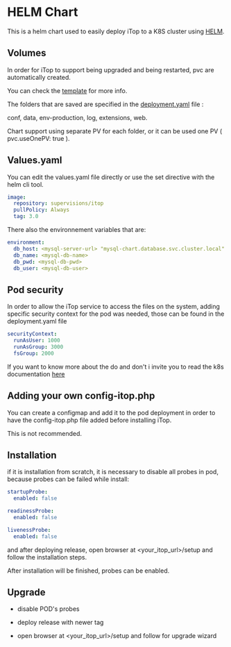 # HELM Chart

This is a helm chart used to easily deploy iTop to a K8S cluster using [HELM](https://helm.sh/).

## Volumes

In order for iTop to support being upgraded and being restarted, pvc are automatically created.

You can check the [template](./templates/pvc.yaml) for more info.

The folders that are saved are specified in the [deployment.yaml](./templates/deployment.yaml) file :

conf, data, env-production, log, extensions, web.

Chart support using separate PV for each folder, or it can be used one PV ( pvc.useOnePV: true ).

## Values.yaml

You can edit the values.yaml file directly or use the set directive with the helm cli tool.

```yaml
image:
  repository: supervisions/itop
  pullPolicy: Always
  tag: 3.0
```

There also the environnement variables that are:

```yaml
environment:
  db_host: <mysql-server-url> "mysql-chart.database.svc.cluster.local"
  db_name: <mysql-db-name>
  db_pwd: <mysql-db-pwd>
  db_user: <mysql-db-user>
```

## Pod security

In order to allow the iTop service to access the files on the system, adding specific security context for the pod was needed, those can be found in the deployment.yaml file

```yaml
securityContext:
  runAsUser: 1000
  runAsGroup: 3000
  fsGroup: 2000
```

If you want to know more about the do and don't i invite you to read the k8s documentation [here](https://kubernetes.io/docs/tasks/configure-pod-container/security-context/)

## Adding your own config-itop.php

You can create a configmap and add it to the pod deployment in order to have the config-itop.php file added before installing iTop.

This is not recommended.

## Installation

if it is installation from scratch, it is necessary to disable all probes in pod,
because probes can be failed while install:

```yaml
startupProbe:
  enabled: false

readinessProbe:
  enabled: false

livenessProbe:
  enabled: false
```

and after deploying release, open browser at <your_itop_url>/setup
and follow the installation steps.

After installation will be finished, probes can be enabled.

## Upgrade

- disable POD's probes

- deploy release with newer tag

- open browser at <your_itop_url>/setup and follow for upgrade wizard
